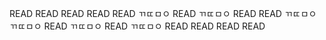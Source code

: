 READ
READ
READ
READ
READ
ㄲㄸㅁㅇ
READ
ㄲㄸㅁㅇ
READ
READ
ㄲㄸㅁㅇ
ㄲㄸㅁㅇ
READ
ㄲㄸㅁㅇ
READ
ㄲㄸㅁㅇ
READ
READ
READ
READ
